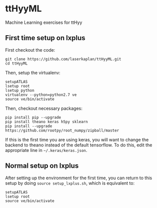# ttHyyML
Machine Learning exercises for ttHyy

## First time setup on lxplus
First checkout the code:

```
git clone https://github.com/laserkaplan/ttHyyML.git
cd ttHyyML
```

Then, setup the virtualenv:

```
setupATLAS
lsetup root
lsetup python
virtualenv --python=python2.7 ve
source ve/bin/activate
```

Then, checkout necessary packages:

```
pip install pip --upgrade
pip install theano keras h5py sklearn
pip install --upgrade https://github.com/rootpy/root_numpy/zipball/master
```

If this is the first time you are using keras, you will want to change the backend to theano instead of the default tensorflow.
To do this, edit the appropriate line in `~/.keras/keras.json`.

## Normal setup on lxplus

After setting up the environment for the first time, you can return to this setup by doing `source setup_lxplus.sh`, which is equivalent to:

```
setupATLAS
lsetup root
source ve/bin/activate
```
